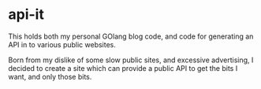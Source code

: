 # api-it
This holds both my personal GOlang blog code, and code for generating an API in to various public websites.

Born from my dislike of some slow public sites, and excessive advertising, I decided to create a site which can provide a public API to get the bits I want, and only those bits.
